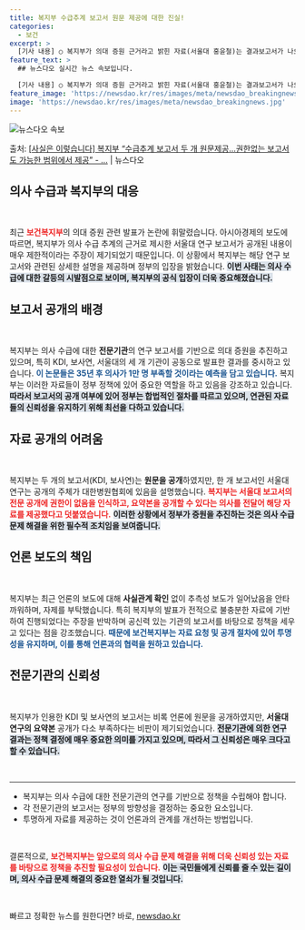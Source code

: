 ```yaml
---
title: 복지부 수급추계 보고서 원문 제공에 대한 진실!
categories:
  - 보건
excerpt: >
  [기사 내용] ○ 복지부가 의대 증원 근거라고 밝힌 자료(서울대 홍윤철)는 결과보고서가 나오기 한달 전 잡지…
feature_text: >
  ## 뉴스다오 실시간 뉴스 속보입니다.

  [기사 내용] ○ 복지부가 의대 증원 근거라고 밝힌 자료(서울대 홍윤철)는 결과보고서가 나오기 한달 전 잡지…
feature_image: 'https://newsdao.kr/res/images/meta/newsdao_breakingnews.jpg'
image: 'https://newsdao.kr/res/images/meta/newsdao_breakingnews.jpg'
---
```


![뉴스다오 속보](https://newsdao.kr/res/images/meta/newsdao_breakingnews.jpg)

<p>출처: <a href="https://newsdao.kr/3175" rel="dofollow">[사실은 이렇습니다] 복지부 “수급추계 보고서 두 개 원문제공…권한없는 보고서도 가능한 범위에서 제공” - …</a> | 뉴스다오</p>

<h2 data-ke-size="size26">의사 수급과 복지부의 대응</h2>

<p data-ke-size="size16">&nbsp;</p>

<p data-ke-size="size16">최근 <b><span style="color: #ee2323;">보건복지부</span></b>의 의대 증원 관련 발표가 논란에 휘말렸습니다. 아시아경제의 보도에 따르면, 복지부가 의사 수급 추계의 근거로 제시한 서울대 연구 보고서가 공개된 내용이 매우 제한적이라는 주장이 제기되었기 때문입니다. 이 상황에서 복지부는 해당 연구 보고서와 관련된 상세한 설명을 제공하며 정부의 입장을 밝혔습니다. <b><span style="background-color: #21538527;">이번 사태는 의사 수급에 대한 갈등의 시발점으로 보이며, 복지부의 공식 입장이 더욱 중요해졌습니다.</span></b></p>

<h2 data-ke-size="size26">보고서 공개의 배경</h2>

<p data-ke-size="size16">&nbsp;</p>

<p data-ke-size="size16">복지부는 의사 수급에 대한 <b>전문기관</b>의 연구 보고서를 기반으로 의대 증원을 추진하고 있으며, 특히 KDI, 보사연, 서울대의 세 개 기관이 공동으로 발표한 결과를 중시하고 있습니다. <b><span style="color: #1a5490;">이 논문들은 35년 후 의사가 1만 명 부족할 것이라는 예측을 담고 있습니다.</span></b> 복지부는 이러한 자료들이 정부 정책에 있어 중요한 역할을 하고 있음을 강조하고 있습니다. <b><span style="background-color: #21538527;">따라서 보고서의 공개 여부에 있어 정부는 합법적인 절차를 따르고 있으며, 연관된 자료들의 신뢰성을 유지하기 위해 최선을 다하고 있습니다.</span></b></p>

<h2 data-ke-size="size26">자료 공개의 어려움</h2>

<p data-ke-size="size16">&nbsp;</p>

<p data-ke-size="size16">복지부는 두 개의 보고서(KDI, 보사연)는 <b>원문을 공개</b>하였지만, 한 개 보고서인 서울대 연구는 공개의 주체가 대한병원협회에 있음을 설명했습니다. <b><span style="color: #ee2323;">복지부는 서울대 보고서의 전문 공개에 권한이 없음을 인식하고, 요약본을 공개할 수 있다는 의사를 전달어 해당 자료를 제공했다고 덧붙였습니다.</span></b> <b><span style="background-color: #21538527;">이러한 상황에서 정부가 증원을 추진하는 것은 의사 수급 문제 해결을 위한 필수적 조치임을 보여줍니다.</span></b></p>

<h2 data-ke-size="size26">언론 보도의 책임</h2>

<p data-ke-size="size16">&nbsp;</p>

<p data-ke-size="size16">복지부는 최근 언론의 보도에 대해 <b>사실관계 확인</b> 없이 추측성 보도가 일어났음을 안타까워하며, 자제를 부탁했습니다. 특히 복지부의 발표가 전적으로 불충분한 자료에 기반하여 진행되었다는 주장을 반박하며 공신력 있는 기관의 보고서를 바탕으로 정책을 세우고 있다는 점을 강조했습니다. <b><span style="color: #1a5490;">때문에 보건복지부는 자료 요청 및 공개 절차에 있어 투명성을 유지하며, 이를 통해 언론과의 협력을 원하고 있습니다.</span></b></p>

<h2 data-ke-size="size26">전문기관의 신뢰성</h2>

<p data-ke-size="size16">&nbsp;</p>

<p data-ke-size="size16">복지부가 인용한 KDI 및 보사연의 보고서는 비록 언론에 원문을 공개하였지만, <b>서울대 연구의 요약본</b> 공개가 다소 부족하다는 비판이 제기되었습니다. <b><span style="background-color: #21538527;">전문기관에 의한 연구 결과는 정책 결정에 매우 중요한 의미를 가지고 있으며, 따라서 그 신뢰성은 매우 크다고 할 수 있습니다.</span></b></p>

<p data-ke-size="size16">&nbsp;</p>

<hr>

<ul>
<li>복지부는 의사 수급에 대한 전문기관의 연구를 기반으로 정책을 수립해야 합니다.</li>
<li>각 전문기관의 보고서는 정부의 방향성을 결정하는 중요한 요소입니다.</li>
<li>투명하게 자료를 제공하는 것이 언론과의 관계를 개선하는 방법입니다.</li>
</ul>

<p data-ke-size="size16">&nbsp;</p>

<p data-ke-size="size16">결론적으로, <b><span style="color: #ee2323;">보건복지부는 앞으로의 의사 수급 문제 해결을 위해 더욱 신뢰성 있는 자료를 바탕으로 정책을 추진할 필요성이 있습니다.</span></b> <b><span style="background-color: #21538527;">이는 국민들에게 신뢰를 줄 수 있는 길이며, 의사 수급 문제 해결의 중요한 열쇠가 될 것입니다.</span></b></p>

<p data-ke-size="size16">&nbsp;</p> 

빠르고 정확한 뉴스를 원한다면? 바로, <a href="https://newsdao.kr" rel="dofollow">newsdao.kr</a>


